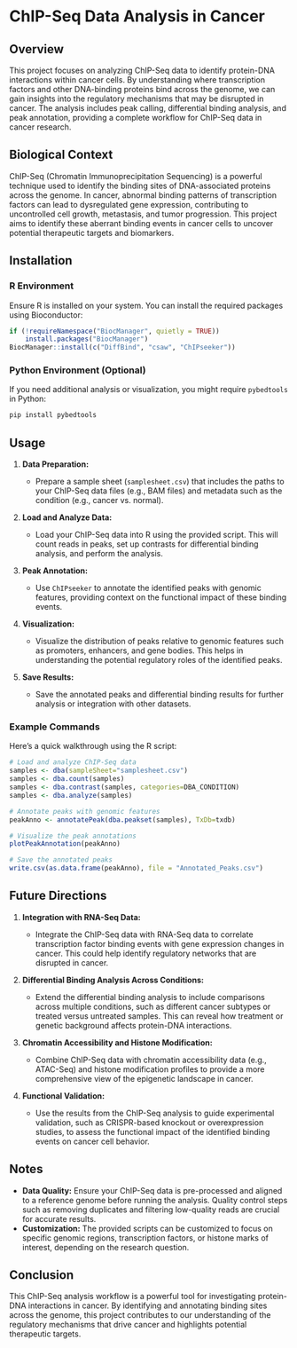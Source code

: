 # ChIP-Seq Data Analysis in Cancer

## Overview
This project focuses on analyzing ChIP-Seq data to identify protein-DNA interactions within cancer cells. By understanding where transcription factors and other DNA-binding proteins bind across the genome, we can gain insights into the regulatory mechanisms that may be disrupted in cancer. The analysis includes peak calling, differential binding analysis, and peak annotation, providing a complete workflow for ChIP-Seq data in cancer research.

## Biological Context
ChIP-Seq (Chromatin Immunoprecipitation Sequencing) is a powerful technique used to identify the binding sites of DNA-associated proteins across the genome. In cancer, abnormal binding patterns of transcription factors can lead to dysregulated gene expression, contributing to uncontrolled cell growth, metastasis, and tumor progression. This project aims to identify these aberrant binding events in cancer cells to uncover potential therapeutic targets and biomarkers.

## Installation

### R Environment
Ensure R is installed on your system. You can install the required packages using Bioconductor:

```r
if (!requireNamespace("BiocManager", quietly = TRUE))
    install.packages("BiocManager")
BiocManager::install(c("DiffBind", "csaw", "ChIPseeker"))
```

### Python Environment (Optional)
If you need additional analysis or visualization, you might require `pybedtools` in Python:

```bash
pip install pybedtools
```

## Usage

1. **Data Preparation:**
   - Prepare a sample sheet (`samplesheet.csv`) that includes the paths to your ChIP-Seq data files (e.g., BAM files) and metadata such as the condition (e.g., cancer vs. normal).

2. **Load and Analyze Data:**
   - Load your ChIP-Seq data into R using the provided script. This will count reads in peaks, set up contrasts for differential binding analysis, and perform the analysis.

3. **Peak Annotation:**
   - Use `ChIPseeker` to annotate the identified peaks with genomic features, providing context on the functional impact of these binding events.

4. **Visualization:**
   - Visualize the distribution of peaks relative to genomic features such as promoters, enhancers, and gene bodies. This helps in understanding the potential regulatory roles of the identified peaks.

5. **Save Results:**
   - Save the annotated peaks and differential binding results for further analysis or integration with other datasets.

### Example Commands

Here’s a quick walkthrough using the R script:

```r
# Load and analyze ChIP-Seq data
samples <- dba(sampleSheet="samplesheet.csv")
samples <- dba.count(samples)
samples <- dba.contrast(samples, categories=DBA_CONDITION)
samples <- dba.analyze(samples)

# Annotate peaks with genomic features
peakAnno <- annotatePeak(dba.peakset(samples), TxDb=txdb)

# Visualize the peak annotations
plotPeakAnnotation(peakAnno)

# Save the annotated peaks
write.csv(as.data.frame(peakAnno), file = "Annotated_Peaks.csv")
```

## Future Directions

1. **Integration with RNA-Seq Data:**
   - Integrate the ChIP-Seq data with RNA-Seq data to correlate transcription factor binding events with gene expression changes in cancer. This could help identify regulatory networks that are disrupted in cancer.

2. **Differential Binding Analysis Across Conditions:**
   - Extend the differential binding analysis to include comparisons across multiple conditions, such as different cancer subtypes or treated versus untreated samples. This can reveal how treatment or genetic background affects protein-DNA interactions.

3. **Chromatin Accessibility and Histone Modification:**
   - Combine ChIP-Seq data with chromatin accessibility data (e.g., ATAC-Seq) and histone modification profiles to provide a more comprehensive view of the epigenetic landscape in cancer.

4. **Functional Validation:**
   - Use the results from the ChIP-Seq analysis to guide experimental validation, such as CRISPR-based knockout or overexpression studies, to assess the functional impact of the identified binding events on cancer cell behavior.

## Notes

- **Data Quality:** Ensure your ChIP-Seq data is pre-processed and aligned to a reference genome before running the analysis. Quality control steps such as removing duplicates and filtering low-quality reads are crucial for accurate results.
- **Customization:** The provided scripts can be customized to focus on specific genomic regions, transcription factors, or histone marks of interest, depending on the research question.

## Conclusion
This ChIP-Seq analysis workflow is a powerful tool for investigating protein-DNA interactions in cancer. By identifying and annotating binding sites across the genome, this project contributes to our understanding of the regulatory mechanisms that drive cancer and highlights potential therapeutic targets.
```
